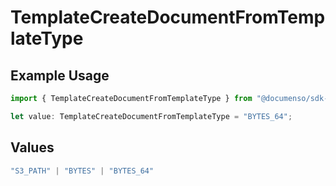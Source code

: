# TemplateCreateDocumentFromTemplateType

## Example Usage

```typescript
import { TemplateCreateDocumentFromTemplateType } from "@documenso/sdk-typescript/models/operations";

let value: TemplateCreateDocumentFromTemplateType = "BYTES_64";
```

## Values

```typescript
"S3_PATH" | "BYTES" | "BYTES_64"
```